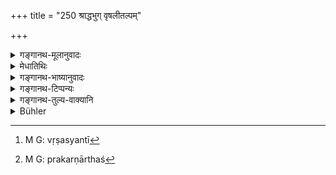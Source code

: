 +++
title = "250 श्राद्धभुग् वृषलीतल्पम्"

+++

<details><summary>गङ्गानथ-मूलानुवादः</summary>

Having eaten at a Śrāddha, if one enters the bed of a woman on that day, his ancestors lie in her ordure for the whole of that month.—(250)
</details>

<details><summary>मेधातिथिः</summary>

**वृषली** स्त्रीमात्रोपलक्षणार्थम् एतद् इत्य् आहुः । निरुक्तं कुर्वन्ति । वृषस्यति[^४५१] चलयति भर्तारम् इति वृषली । सा च ब्राःमणी अन्या वा सर्वा निषिध्यते । तथा च स्मृत्यन्तरं "तदहर् ब्रह्मचारी स्यान् नियतः" (ग्ध् १५.२३) इति । **तल्प**शब्देन मैथुनसंयोगो भण्यते । न शयनारोहणप्रतिषेध एव । **अहर्**ग्रहणम् अहोरात्रलक्षणापरम् । रात्राव् अपि निषेधः स्यात् । **पुरीष** इति निन्दार्थवादो निवृत्त्यर्थः । **पितरस् तस्य** श्राद्धबुजः । अयम् अपि पूर्ववद् वचनीयः । इदं तु युक्तं यद् उभयोर् नियम इति । नैमित्तिको ऽयं भोक्तुर् धर्मः श्राद्धभोजने निमित्ते विधीयते । प्रकर्णाच्[^४५२] च कर्मार्थो ऽपि ॥ ३.२४० ॥


[^४५२]:
     M G: prakarṇārthaś


[^४५१]:
     M G: vṛṣasyantī
</details>

<details><summary>गङ्गानथ-भाष्यानुवादः</summary>

They say that the term ‘*vṛṣalī*’ in this verse stands for *woman* generally; and in this sense they explain the etymology of the term to mean—‘*vṛṣasyati’—chālayati*, ‘moves’—‘*bhartāram*.’ ‘her husband,’ Be this woman a *Brāhmaṇī* or any other caste—all are prohibited. Says another *Smṛti* (Gautama, 15.23)—‘On that day he shall remain firmly continent.’

‘*Bed*’ denotes *sexual intercourse*; the prohibition does not apply to merely *entering the bed*.

‘*Day*’ stands for day and night; hence the prohibition applies to the night also.

‘*Ordure*’—this is a deprecatory exaggeration, intended to dissuade men.

‘*His ancestors*’—*i.e*., the ancestors of the man eating at the
*śrāddha*.

This also has to be explained as before; that is, the rule applies to both (the feeder and the eater). As regards the eater, what is here laid down is only ‘circumstantial;’ that is, it is enjoined as to be observed by him only when the circumstance of eating at *śrāddhas* is present. From the context, however, it is clear that it pertains to the Rite (and hence to the Performer) also.—(250)
</details>

<details><summary>गङ्गानथ-टिप्पन्यः</summary>

‘*Vṛṣalī*’—Neither Medhātithi nor Kullūka takes this in the sense of a
‘Śūdra female.’ Buhler is not right in attributing this explanation to
them. Both of them explain it as ‘any woman’; and they derive this
meaning etymologically, by using the term ‘*vṛṣasyati*,’ ‘one who
attracts to herself the male.’ Nor is Buhler right in attributing to
Nārāyaṇa the explanation that the word ‘*vṛṣalī*’ means ‘a seducing
woman’; as Nārāyaṇa also uses the term ‘*vṛṣasyanti*’ only by way of
pointing out the etymological signification of the term ‘*vṛṣalī*’.
</details>

<details><summary>गङ्गानथ-तुल्य-वाक्यानि</summary>

*Mahābhārata* (13.90,12).—‘Having eaten at a Śrāddha, if one reads the
Veda, or enters the bed of a woman (the rest as in Manu).’
</details>

<details><summary>Bühler</summary>

250	If the partaker of a Sraddha (-dinner) enters on the same day the bed of a Sudra female, the manes of his (ancestors) will lie during that month in her ordure.
</details>
